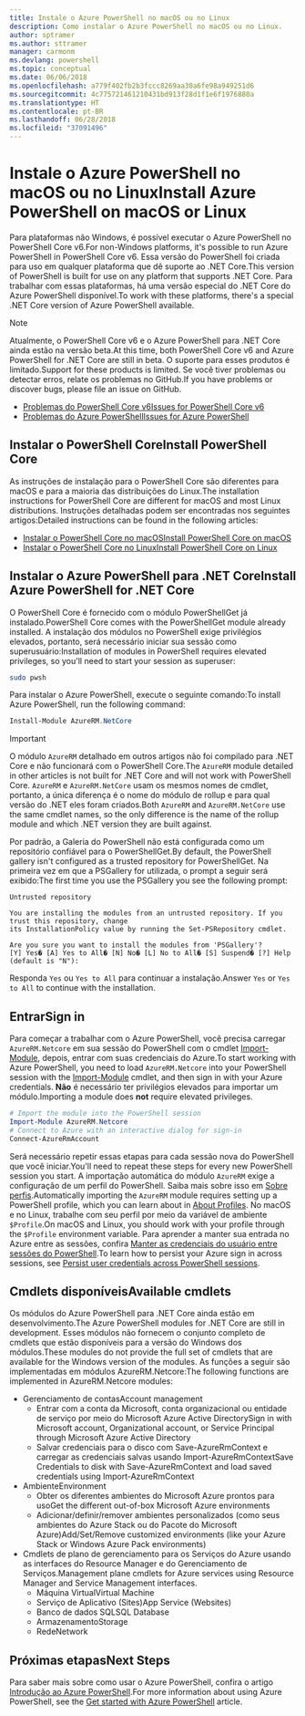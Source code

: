 ```yaml
---
title: Instale o Azure PowerShell no macOS ou no Linux
description: Como instalar o Azure PowerShell no macOS ou no Linux.
author: sptramer
ms.author: sttramer
manager: carmonm
ms.devlang: powershell
ms.topic: conceptual
ms.date: 06/06/2018
ms.openlocfilehash: a779f402fb2b3fccc8269aa30a6fe98a949251d6
ms.sourcegitcommit: 4c775721461210431bd913f28d1f1e6f1976880a
ms.translationtype: HT
ms.contentlocale: pt-BR
ms.lasthandoff: 06/28/2018
ms.locfileid: "37091496"
---
```

# <a name="install-azure-powershell-on-macos-or-linux"></a><span data-ttu-id="6e07c-103">Instale o Azure PowerShell no macOS ou no Linux</span><span class="sxs-lookup"><span data-stu-id="6e07c-103">Install Azure PowerShell on macOS or Linux</span></span>

<span data-ttu-id="6e07c-104">Para plataformas não Windows, é possível executar o Azure PowerShell no PowerShell Core v6.</span><span class="sxs-lookup"><span data-stu-id="6e07c-104">For non-Windows platforms, it's possible to run Azure PowerShell in PowerShell Core v6.</span></span> <span data-ttu-id="6e07c-105">Essa versão do PowerShell foi criada para uso em qualquer plataforma que dê suporte ao .NET Core.</span><span class="sxs-lookup"><span data-stu-id="6e07c-105">This version of PowerShell is built for use on any platform that supports .NET Core.</span></span> <span data-ttu-id="6e07c-106">Para trabalhar com essas plataformas, há uma versão especial do .NET Core do Azure PowerShell disponível.</span><span class="sxs-lookup"><span data-stu-id="6e07c-106">To work with these platforms, there's a special .NET Core version of Azure PowerShell available.</span></span>

> [!NOTE]
> <span data-ttu-id="6e07c-107">Atualmente, o PowerShell Core v6 e o Azure PowerShell para .NET Core ainda estão na versão beta.</span><span class="sxs-lookup"><span data-stu-id="6e07c-107">At this time, both PowerShell Core v6 and Azure PowerShell for .NET Core are still in beta.</span></span>
> <span data-ttu-id="6e07c-108">O suporte para esses produtos é limitado.</span><span class="sxs-lookup"><span data-stu-id="6e07c-108">Support for these products is limited.</span></span> <span data-ttu-id="6e07c-109">Se você tiver problemas ou detectar erros, relate os problemas no GitHub.</span><span class="sxs-lookup"><span data-stu-id="6e07c-109">If you have problems or discover bugs, please file an issue on GitHub.</span></span>
>
> * [<span data-ttu-id="6e07c-110">Problemas do PowerShell Core v6</span><span class="sxs-lookup"><span data-stu-id="6e07c-110">Issues for PowerShell Core v6</span></span>](https://github.com/PowerShell/PowerShell/issues)
> * [<span data-ttu-id="6e07c-111">Problemas do Azure PowerShell</span><span class="sxs-lookup"><span data-stu-id="6e07c-111">Issues for Azure PowerShell</span></span>](https://github.com/azure/azure-docs-powershell/issues)

## <a name="install-powershell-core"></a><span data-ttu-id="6e07c-112">Instalar o PowerShell Core</span><span class="sxs-lookup"><span data-stu-id="6e07c-112">Install PowerShell Core</span></span>

<span data-ttu-id="6e07c-113">As instruções de instalação para o PowerShell Core são diferentes para macOS e para a maioria das distribuições do Linux.</span><span class="sxs-lookup"><span data-stu-id="6e07c-113">The installation instructions for PowerShell Core are different for macOS and most Linux distributions.</span></span>
<span data-ttu-id="6e07c-114">Instruções detalhadas podem ser encontradas nos seguintes artigos:</span><span class="sxs-lookup"><span data-stu-id="6e07c-114">Detailed instructions can be found in the following articles:</span></span>

- [<span data-ttu-id="6e07c-115">Instalar o PowerShell Core no macOS</span><span class="sxs-lookup"><span data-stu-id="6e07c-115">Install PowerShell Core on macOS</span></span>](/powershell/scripting/setup/installing-powershell-core-on-macos)
- [<span data-ttu-id="6e07c-116">Instalar o PowerShell Core no Linux</span><span class="sxs-lookup"><span data-stu-id="6e07c-116">Install PowerShell Core on Linux</span></span>](/powershell/scripting/setup/installing-powershell-core-on-linux)

## <a name="install-azure-powershell-for-net-core"></a><span data-ttu-id="6e07c-117">Instalar o Azure PowerShell para .NET Core</span><span class="sxs-lookup"><span data-stu-id="6e07c-117">Install Azure PowerShell for .NET Core</span></span>

<span data-ttu-id="6e07c-118">O PowerShell Core é fornecido com o módulo PowerShellGet já instalado.</span><span class="sxs-lookup"><span data-stu-id="6e07c-118">PowerShell Core comes with the PowerShellGet module already installed.</span></span> <span data-ttu-id="6e07c-119">A instalação dos módulos no PowerShell exige privilégios elevados, portanto, será necessário iniciar sua sessão como superusuário:</span><span class="sxs-lookup"><span data-stu-id="6e07c-119">Installation of modules in PowerShell requires elevated privileges, so you'll need to start your session as superuser:</span></span>

```bash
sudo pwsh
```

<span data-ttu-id="6e07c-120">Para instalar o Azure PowerShell, execute o seguinte comando:</span><span class="sxs-lookup"><span data-stu-id="6e07c-120">To install Azure PowerShell, run the following command:</span></span>

```powershell
Install-Module AzureRM.NetCore
```

> [!IMPORTANT]
> <span data-ttu-id="6e07c-121">O módulo `AzureRM` detalhado em outros artigos não foi compilado para .NET Core e não funcionará com o PowerShell Core.</span><span class="sxs-lookup"><span data-stu-id="6e07c-121">The `AzureRM` module detailed in other articles is not built for .NET Core and will not work with PowerShell Core.</span></span> <span data-ttu-id="6e07c-122">`AzureRM` e `AzureRM.NetCore` usam os mesmos nomes de cmdlet, portanto, a única diferença é o nome do módulo de rollup e para qual versão do .NET eles foram criados.</span><span class="sxs-lookup"><span data-stu-id="6e07c-122">Both `AzureRM` and `AzureRM.NetCore` use the same cmdlet names, so the only difference is the name of the rollup module and which .NET version they are built against.</span></span>

<span data-ttu-id="6e07c-123">Por padrão, a Galeria do PowerShell não está configurada como um repositório confiável para o PowerShellGet.</span><span class="sxs-lookup"><span data-stu-id="6e07c-123">By default, the PowerShell gallery isn't configured as a trusted repository for PowerShellGet.</span></span> <span data-ttu-id="6e07c-124">Na primeira vez em que a PSGallery for utilizada, o prompt a seguir será exibido:</span><span class="sxs-lookup"><span data-stu-id="6e07c-124">The first time you use the PSGallery you see the following prompt:</span></span>

```output
Untrusted repository

You are installing the modules from an untrusted repository. If you trust this repository, change
its InstallationPolicy value by running the Set-PSRepository cmdlet.

Are you sure you want to install the modules from 'PSGallery'?
[Y] Yes� [A] Yes to All� [N] No� [L] No to All� [S] Suspend� [?] Help (default is "N"):
```

<span data-ttu-id="6e07c-125">Responda `Yes` ou `Yes to All` para continuar a instalação.</span><span class="sxs-lookup"><span data-stu-id="6e07c-125">Answer `Yes` or `Yes to All` to continue with the installation.</span></span>

## <a name="sign-in"></a><span data-ttu-id="6e07c-126">Entrar</span><span class="sxs-lookup"><span data-stu-id="6e07c-126">Sign in</span></span>

<span data-ttu-id="6e07c-127">Para começar a trabalhar com o Azure PowerShell, você precisa carregar `AzureRM.Netcore` em sua sessão do PowerShell com o cmdlet [Import-Module](/powershell/module/Microsoft.PowerShell.Core/Import-Module), depois, entrar com suas credenciais do Azure.</span><span class="sxs-lookup"><span data-stu-id="6e07c-127">To start working with Azure PowerShell, you need to load `AzureRM.Netcore` into your PowerShell session with the [Import-Module](/powershell/module/Microsoft.PowerShell.Core/Import-Module) cmdlet, and then sign in with your Azure credentials.</span></span> <span data-ttu-id="6e07c-128">__Não__ é necessário ter privilégios elevados para importar um módulo.</span><span class="sxs-lookup"><span data-stu-id="6e07c-128">Importing a module does __not__ require elevated privileges.</span></span>

```powershell
# Import the module into the PowerShell session
Import-Module AzureRM.Netcore
# Connect to Azure with an interactive dialog for sign-in
Connect-AzureRmAccount
```

<span data-ttu-id="6e07c-129">Será necessário repetir essas etapas para cada sessão nova do PowerShell que você iniciar.</span><span class="sxs-lookup"><span data-stu-id="6e07c-129">You'll need to repeat these steps for every new PowerShell session you start.</span></span> <span data-ttu-id="6e07c-130">A importação automática do módulo `AzureRM` exige a configuração de um perfil do PowerShell. Saiba mais sobre isso em [Sobre perfis](/powershell/module/microsoft.powershell.core/about/about_profiles).</span><span class="sxs-lookup"><span data-stu-id="6e07c-130">Automatically importing the `AzureRM` module requires setting up a PowerShell profile, which you can learn about in [About Profiles](/powershell/module/microsoft.powershell.core/about/about_profiles).</span></span>
<span data-ttu-id="6e07c-131">No macOS e no Linux, trabalhe com seu perfil por meio da variável de ambiente `$Profile`.</span><span class="sxs-lookup"><span data-stu-id="6e07c-131">On macOS and Linux, you should work with your profile through the `$Profile` environment variable.</span></span> <span data-ttu-id="6e07c-132">Para aprender a manter sua entrada no Azure entre as sessões, confira [Manter as credenciais do usuário entre sessões do PowerShell](context-persistence.md).</span><span class="sxs-lookup"><span data-stu-id="6e07c-132">To learn how to persist your Azure sign in across sessions, see [Persist user credentials across PowerShell sessions](context-persistence.md).</span></span>

## <a name="available-cmdlets"></a><span data-ttu-id="6e07c-133">Cmdlets disponíveis</span><span class="sxs-lookup"><span data-stu-id="6e07c-133">Available cmdlets</span></span>

<span data-ttu-id="6e07c-134">Os módulos do Azure PowerShell para .NET Core ainda estão em desenvolvimento.</span><span class="sxs-lookup"><span data-stu-id="6e07c-134">The Azure PowerShell modules for .NET Core are still in development.</span></span> <span data-ttu-id="6e07c-135">Esses módulos não fornecem o conjunto completo de cmdlets que estão disponíveis para a versão do Windows dos módulos.</span><span class="sxs-lookup"><span data-stu-id="6e07c-135">These modules do not provide the full set of cmdlets that are available for the Windows version of the modules.</span></span> <span data-ttu-id="6e07c-136">As funções a seguir são implementadas em módulos AzureRM.Netcore:</span><span class="sxs-lookup"><span data-stu-id="6e07c-136">The following functions are implemented in AzureRM.Netcore modules:</span></span>

* <span data-ttu-id="6e07c-137">Gerenciamento de contas</span><span class="sxs-lookup"><span data-stu-id="6e07c-137">Account management</span></span>
  - <span data-ttu-id="6e07c-138">Entrar com a conta da Microsoft, conta organizacional ou entidade de serviço por meio do Microsoft Azure Active Directory</span><span class="sxs-lookup"><span data-stu-id="6e07c-138">Sign in with Microsoft account, Organizational account, or Service Principal through Microsoft Azure Active Directory</span></span>
  - <span data-ttu-id="6e07c-139">Salvar credenciais para o disco com Save-AzureRmContext e carregar as credenciais salvas usando Import-AzureRmContext</span><span class="sxs-lookup"><span data-stu-id="6e07c-139">Save Credentials to disk with Save-AzureRmContext and load saved credentials using Import-AzureRmContext</span></span>
* <span data-ttu-id="6e07c-140">Ambiente</span><span class="sxs-lookup"><span data-stu-id="6e07c-140">Environment</span></span>
  - <span data-ttu-id="6e07c-141">Obter os diferentes ambientes do Microsoft Azure prontos para uso</span><span class="sxs-lookup"><span data-stu-id="6e07c-141">Get the different out-of-box Microsoft Azure environments</span></span>
  - <span data-ttu-id="6e07c-142">Adicionar/definir/remover ambientes personalizados (como seus ambientes do Azure Stack ou do Pacote do Microsoft Azure)</span><span class="sxs-lookup"><span data-stu-id="6e07c-142">Add/Set/Remove customized environments (like your Azure Stack or Windows Azure Pack environments)</span></span>
* <span data-ttu-id="6e07c-143">Cmdlets de plano de gerenciamento para os Serviços do Azure usando as interfaces do Resource Manager e do Gerenciamento de Serviços.</span><span class="sxs-lookup"><span data-stu-id="6e07c-143">Management plane cmdlets for Azure services using Resource Manager and Service Management interfaces.</span></span>
  - <span data-ttu-id="6e07c-144">Máquina Virtual</span><span class="sxs-lookup"><span data-stu-id="6e07c-144">Virtual Machine</span></span>
  - <span data-ttu-id="6e07c-145">Serviço de Aplicativo (Sites)</span><span class="sxs-lookup"><span data-stu-id="6e07c-145">App Service (Websites)</span></span>
  - <span data-ttu-id="6e07c-146">Banco de dados SQL</span><span class="sxs-lookup"><span data-stu-id="6e07c-146">SQL Database</span></span>
  - <span data-ttu-id="6e07c-147">Armazenamento</span><span class="sxs-lookup"><span data-stu-id="6e07c-147">Storage</span></span>
  - <span data-ttu-id="6e07c-148">Rede</span><span class="sxs-lookup"><span data-stu-id="6e07c-148">Network</span></span>

## <a name="next-steps"></a><span data-ttu-id="6e07c-149">Próximas etapas</span><span class="sxs-lookup"><span data-stu-id="6e07c-149">Next Steps</span></span>

<span data-ttu-id="6e07c-150">Para saber mais sobre como usar o Azure PowerShell, confira o artigo [Introdução ao Azure PowerShell](get-started-azureps.md).</span><span class="sxs-lookup"><span data-stu-id="6e07c-150">For more information about using Azure PowerShell, see the [Get started with Azure PowerShell](get-started-azureps.md) article.</span></span>
